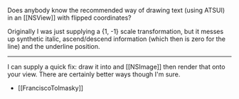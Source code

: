 Does anybody know the recommended way of drawing text (using ATSUI) in an [[NSView]] with flipped coordinates?

Originally I was just supplying a {1, -1} scale transformation, but it messes up synthetic italic, ascend/descend information (which then is zero for the line) and the underline position.

----

I can supply a quick fix: draw it into and [[NSImage]] then render that onto your view.  There are certainly better ways though I'm sure.

- [[FranciscoTolmasky]]